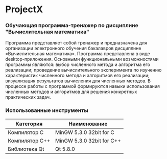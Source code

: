 # ProjectX

### Обучающая программа-тренажер по дисциплине "Вычислительная математика"
Программа представляет собой тренажер и предназначена для организации
электронного обучения бакалавров дисциплине «Вычислительная математика».
Программа представлена в виде desktop-приложения. Основными функциональными
возможностями программы являются: выбор численного метода и алгоритма его
реализации; проведение вычислительного эксперимента по изучению характеристик
численного метода и алгоритмов его реализации; визуализация результатов
вычисления для численных методов. В процессе работы с программой формируются
навыки использования численных методов и алгоритмов для решения конкретных
практических задач.

### Использованные инструменты
Категория | Наименование
------------ | ------------
Компилятор C |  MinGW 5.3.0 32bit for C
Компилятор C++ | MinGW 5.3.0 32bit for C++
Библиотека Qt | Qt 5.8.0
